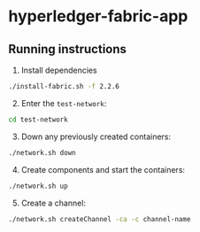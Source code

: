 # hyperledger-fabric-app

## Running instructions
1. Install dependencies
```sh
./install-fabric.sh -f 2.2.6
```
2. Enter the `test-network`:
```sh
cd test-network
```
3. Down any previously created containers:
```sh
./network.sh down
```
4. Create components and start the containers:
```sh
./network.sh up
```
5. Create a channel:
```sh
./network.sh createChannel -ca -c channel-name
```